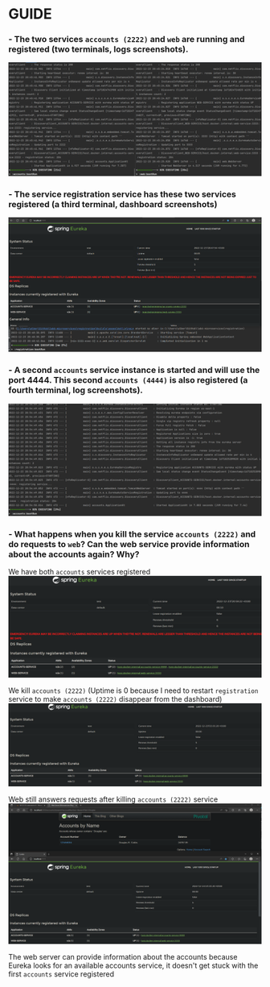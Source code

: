 # GUIDE
### - The two services `accounts (2222)` and `web` are running and registered (two terminals, logs screenshots).

![img.png](img.png)

### - The service registration service has these two services registered (a third terminal, dashboard screenshots)

![img_1.png](img_1.png)

### - A second `accounts` service instance is started and will use the port 4444. This second `accounts (4444)` is also registered (a fourth terminal, log screenshots).

![img_2.png](img_2.png)

### - What happens when you kill the service `accounts (2222)` and do requests to `web`? Can the web service provide information about the accounts again? Why?
We have both `accounts` services registered
![img_3.png](img_3.png)

We kill `accounts (2222)` (Uptime is 0 because I need to restart `registration` service to make `accounts (2222)` disappear from the dashboard)
![img_4.png](img_4.png)

Web still answers requests after killing `accounts (2222)` service
![img_5.png](img_5.png)

The web server can provide information about the accounts because Eureka looks for an available accounts service, it doesn't get stuck with the first `accounts` service registered

